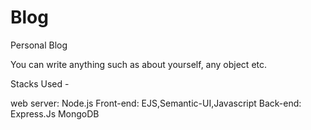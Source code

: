 # Blog

Personal Blog

You can write anything such as about yourself, any object etc.

Stacks Used -

web server: Node.js
Front-end: EJS,Semantic-UI,Javascript
Back-end: Express.Js MongoDB
